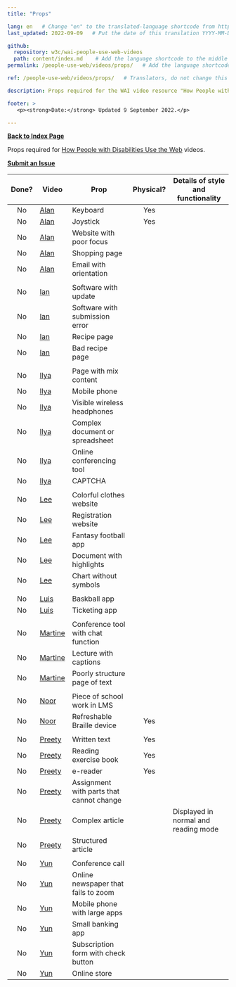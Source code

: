 ```yaml
---
title: "Props"

lang: en   # Change "en" to the translated-language shortcode from https://www.iana.org/assignments/language-subtag-registry/language-subtag-registry
last_updated: 2022-09-09   # Put the date of this translation YYYY-MM-DD (with month in the middle)

github:
  repository: w3c/wai-people-use-web-videos
  path: content/index.md    # Add the language shortcode to the middle of the filename, for example: content/index.fr.md
permalink: /people-use-web/videos/props/   # Add the language shortcode to the end, with no slash at end, for example: /link/to/page/fr

ref: /people-use-web/videos/props/   # Translators, do not change this

description: Props required for the WAI video resource "How People with Disabilities Use the Web"

footer: >
   <p><strong>Date:</strong> Updated 9 September 2022.</p>

---
```


**[Back to Index Page](../../)**

Props required for [How People with Disabilities Use the Web](https://deploy-preview-113--wai-people-use-web.netlify.app/people-use-web/) videos.

**[Submit an Issue](https://github.com/w3c/wai-people-use-web-videos/issues/new?title=[Characters])**

| Done? | Video | Prop | Physical? | Details of style and functionality |
| :---: | ----- | ---- | :------: | ---------------------------------- |
| No    | [Alan](/videos/stories/alan/) | Keyboard | Yes | |
| No    | [Alan](/videos/stories/alan/) | Joystick | Yes | |
| No    | [Alan](/videos/stories/alan/) | Website with poor focus | | |
| No    | [Alan](/videos/stories/alan/) | Shopping page | | |
| No    | [Alan](/videos/stories/alan/) | Email with orientation | | |
| | | | | |
| No    | [Ian](/videos/stories/ian/) | Software with update | | |
| No    | [Ian](/videos/stories/ian/) | Software with submission error | | |
| No    | [Ian](/videos/stories/ian/) | Recipe page | | |
| No    | [Ian](/videos/stories/ian/) | Bad recipe page | | |
| | | | | |
| No    | [Ilya](/videos/stories/ilya/) | Page with mix content | | |
| No    | [Ilya](/videos/stories/ilya/) | Mobile phone | | |
| No    | [Ilya](/videos/stories/ilya/) | Visible wireless headphones | | |
| No    | [Ilya](/videos/stories/ilya/) | Complex document or spreadsheet | | |
| No    | [Ilya](/videos/stories/ilya/) | Online conferencing tool | | |
| No    | [Ilya](/videos/stories/ilya/) | CAPTCHA | | |
| | | | | |
| No    | [Lee](/videos/stories/lee/) | Colorful clothes website | | |
| No    | [Lee](/videos/stories/lee/) | Registration website | | |
| No    | [Lee](/videos/stories/lee/) | Fantasy football app | | |
| No    | [Lee](/videos/stories/lee/) | Document with highlights | | |
| No    | [Lee](/videos/stories/lee/) | Chart without symbols | | |
| | | | | |
| No    | [Luis](/videos/stories/luis/) | Baskball app | | |
| No    | [Luis](/videos/stories/luis/) | Ticketing app | | |
| | | | | |
| No    | [Martine](/videos/stories/martine/) | Conference tool with chat function | | |
| No    | [Martine](/videos/stories/martine/) | Lecture with captions | | |
| No    | [Martine](/videos/stories/martine/) | Poorly structure page of text | | |
| | | | | |
| No    | [Noor](/videos/stories/noor/) | Piece of school work in LMS | | |
| No    | [Noor](/videos/stories/noor/) | Refreshable Braille device | Yes | |
| | | | | |
| No    | [Preety](/videos/stories/preety/) | Written text | Yes | |
| No    | [Preety](/videos/stories/preety/) | Reading exercise book | Yes | |
| No    | [Preety](/videos/stories/preety/) | e-reader | Yes | |
| No    | [Preety](/videos/stories/preety/) | Assignment with parts that cannot change | | |
| No    | [Preety](/videos/stories/preety/) | Complex article | | Displayed in normal and reading mode |
| No    | [Preety](/videos/stories/preety/) | Structured article | |  |
| | | | | |
| No    | [Yun](/videos/stories/yun/) | Conference call | | |
| No    | [Yun](/videos/stories/yun/) | Online newspaper that fails to zoom | | |
| No    | [Yun](/videos/stories/yun/) | Mobile phone with large apps | | |
| No    | [Yun](/videos/stories/yun/) | Small banking app | | |
| No    | [Yun](/videos/stories/yun/) | Subscription form with check button | | |
| No    | [Yun](/videos/stories/yun/) | Online store | | |
